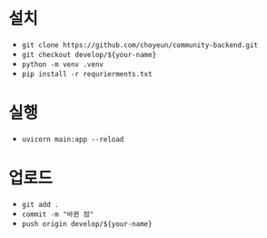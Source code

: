 
# 설치

- ```git clone https://github.com/choyeun/community-backend.git```
- ```git checkout develop/${your-name}```
- ```python -m venv .venv```
- ```pip install -r requrierments.txt```

# 실행

- ```uvicorn main:app --reload```

# 업로드

- ```git add .```
- ```commit -m "바뀐 점"```
- ```push origin develop/${your-name}```
